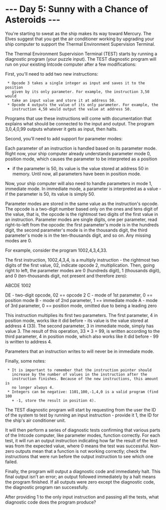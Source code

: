 # --- Day 5: Sunny with a Chance of Asteroids ---

   You're starting to sweat as the ship makes its way toward Mercury. The
   Elves suggest that you get the air conditioner working by upgrading your
   ship computer to support the Thermal Environment Supervision Terminal.

   The Thermal Environment Supervision Terminal (TEST) starts by running a
   diagnostic program (your puzzle input). The TEST diagnostic program will
   run on your existing Intcode computer after a few modifications:

   First, you'll need to add two new instructions:

     * Opcode 3 takes a single integer as input and saves it to the position
       given by its only parameter. For example, the instruction 3,50 would
       take an input value and store it at address 50.
     * Opcode 4 outputs the value of its only parameter. For example, the
       instruction 4,50 would output the value at address 50.

   Programs that use these instructions will come with documentation that
   explains what should be connected to the input and output. The program
   3,0,4,0,99 outputs whatever it gets as input, then halts.

   Second, you'll need to add support for parameter modes:

   Each parameter of an instruction is handled based on its parameter mode.
   Right now, your ship computer already understands parameter mode 0,
   position mode, which causes the parameter to be interpreted as a position
   - if the parameter is 50, its value is the value stored at address 50 in
   memory. Until now, all parameters have been in position mode.

   Now, your ship computer will also need to handle parameters in mode 1,
   immediate mode. In immediate mode, a parameter is interpreted as a value -
   if the parameter is 50, its value is simply 50.

   Parameter modes are stored in the same value as the instruction's opcode.
   The opcode is a two-digit number based only on the ones and tens digit of
   the value, that is, the opcode is the rightmost two digits of the first
   value in an instruction. Parameter modes are single digits, one per
   parameter, read right-to-left from the opcode: the first parameter's mode
   is in the hundreds digit, the second parameter's mode is in the thousands
   digit, the third parameter's mode is in the ten-thousands digit, and so
   on. Any missing modes are 0.

   For example, consider the program 1002,4,3,4,33.

   The first instruction, 1002,4,3,4, is a multiply instruction - the
   rightmost two digits of the first value, 02, indicate opcode 2,
   multiplication. Then, going right to left, the parameter modes are 0
   (hundreds digit), 1 (thousands digit), and 0 (ten-thousands digit, not
   present and therefore zero):

 ABCDE
  1002

 DE - two-digit opcode,      02 == opcode 2
  C - mode of 1st parameter,  0 == position mode
  B - mode of 2nd parameter,  1 == immediate mode
  A - mode of 3rd parameter,  0 == position mode,
                                   omitted due to being a leading zero

   This instruction multiplies its first two parameters. The first parameter,
   4 in position mode, works like it did before - its value is the value
   stored at address 4 (33). The second parameter, 3 in immediate mode,
   simply has value 3. The result of this operation, 33 * 3 = 99, is written
   according to the third parameter, 4 in position mode, which also works
   like it did before - 99 is written to address 4.

   Parameters that an instruction writes to will never be in immediate mode.

   Finally, some notes:

     * It is important to remember that the instruction pointer should
       increase by the number of values in the instruction after the
       instruction finishes. Because of the new instructions, this amount is
       no longer always 4.
     * Integers can be negative: 1101,100,-1,4,0 is a valid program (find 100
       + -1, store the result in position 4).

   The TEST diagnostic program will start by requesting from the user the ID
   of the system to test by running an input instruction - provide it 1, the
   ID for the ship's air conditioner unit.

   It will then perform a series of diagnostic tests confirming that various
   parts of the Intcode computer, like parameter modes, function correctly.
   For each test, it will run an output instruction indicating how far the
   result of the test was from the expected value, where 0 means the test was
   successful. Non-zero outputs mean that a function is not working
   correctly; check the instructions that were run before the output
   instruction to see which one failed.

   Finally, the program will output a diagnostic code and immediately halt.
   This final output isn't an error; an output followed immediately by a halt
   means the program finished. If all outputs were zero except the diagnostic
   code, the diagnostic program ran successfully.

   After providing 1 to the only input instruction and passing all the tests,
   what diagnostic code does the program produce?

